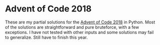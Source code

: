 # Advent of Code 2018

These are my partial solutions for the [Advent of Code 2018](https://adventofcode.com/2018) in Python. Most of the solutions are straightforward and pure bruteforce, with a few exceptions. I have not tested with other inputs and some solutions may fail to generalize. Still have to finish this year.
